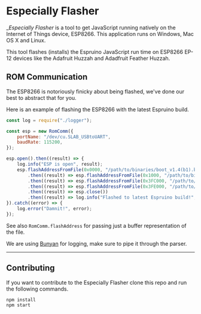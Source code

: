 # Especially Flasher

__Especially Flasher_ is a tool to get JavaScript running natively on
the Internet of Things device, ESP8266. This application runs on
Windows, Mac OS X and Linux.

This tool flashes (installs) the Espruino JavaScript run time on ESP8266
EP-12 devices like the Adafruit Huzzah and Adadfruit Feather Huzzah.


## ROM Communication
The ESP8266 is notoriously finicky about being flashed, we've done our best to abstract that for you.

Here is an example of flashing the ESP8266 with the latest Espruino build.

```javascript
const log = require("./logger");

const esp = new RomComm({
    portName: "/dev/cu.SLAB_USBtoUART",
    baudRate: 115200,
});

esp.open().then((result) => {
    log.info("ESP is open", result);
    esp.flashAddressFromFile(0x0000, "/path/to/binaries/boot_v1.4(b1).bin")
        .then((result) => esp.flashAddressFromFile(0x1000, "/path/to/binaries/espruino_esp8266_user1.bin"))
        .then((result) => esp.flashAddressFromFile(0x3FC000, "/path/to/binaries/esp_init_data_default.bin"))
        .then((result) => esp.flashAddressFromFile(0x3FE000, "/path/to/binaries/blank.bin"))
        .then((result) => esp.close())
        .then((result) => log.info("Flashed to latest Espruino build!", result));
}).catch((error) => {
    log.error("Damnit!", error);
});
```

See also `RomComm.flashAddress` for passing just a buffer representation of the file.

We are using [Bunyan](https://github.com/trentm/node-bunyan) for logging, make sure to pipe it through the parser.

-------

## Contributing

If you want to contribute to the Especially Flasher clone this repo and
 run the following commands.

```bash
npm install
npm start
```